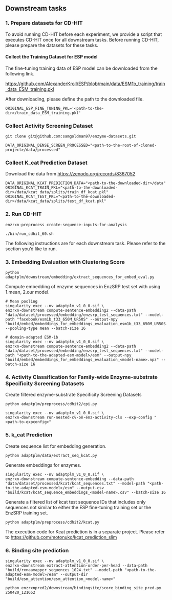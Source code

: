 ## Downstream tasks

### 1. Prepare datasets for CD-HIT

To avoid running CD-HIT before each experiment, we provide a script that executes CD-HIT once for all downstream tasks.
Before running CD-HIT, please prepare the datasets for these tasks.

#### Collect the Training Dataset for ESP model

The fine-tuning training data of ESP model can be downloaded from the following link.

https://github.com/AlexanderKroll/ESP/blob/main/data/ESM1b_training/train_data_ESM_training.pkl

After downloading, please define the path to the downloaded file.

```shell
ORIGINAL_ESP_FINE_TUNING_PKL='<path-to-the-dir>/train_data_ESM_training.pkl'
```

### Collect Activity Screening Dataset

```shell
git clone git@github.com:samgoldman97/enzyme-datasets.git
```

```shell
DATA_ORIGINAL_DENSE_SCREEN_PROCESSED="<path-to-the-root-of-cloned-project>/data/processed"
```

### Collect K_cat Prediction Dataset

Download the data from https://zenodo.org/records/8367052

```shell
DATA_ORIGINAL_KCAT_PREDICTION_DATA="<path-to-the-downloaded-dir>/data"
ORIGINAL_KCAT_TRAIN_PKL="<path-to-the-downloaded-dir>/data/kcat_data/splits/train_df_kcat.pkl"
ORIGINAL_KCAT_TEST_PKL="<path-to-the-downloaded-dir>/data/kcat_data/splits/test_df_kcat.pkl"
```

### 2. Run CD-HIT

```shell
enzrxn-preprocess create-sequence-inputs-for-analysis
```

```shell
./bin/run_cdhit_60.sh
```

The following instructions are for each downstream task. Please refer to the section you’d like to run.

### 3. Embedding Evaluation with Clustering Score

```shell
python adaptplm/downstream/embedding/extract_sequences_for_embed_eval.py
```

Compute embedding of enzyme sequences in EnzSRP test set with using 1.mean, 2.our model.

```shell
# Mean pooling
singularity exec --nv adaptplm_v1_0_0.sif \
enzrxn-downstream compute-sentence-embedding2 --data-path "data/dataset/processed/embedding/enzsrp_test_sequences.txt" --model-path "facebook/esm1b_t33_650M_UR50S" --output-npy "build/embed/embeddings_for_embeddings_evaluation_esm1b_t33_650M_UR50S.npz" --pooling-type mean --batch-size 16
```

```shell
# domain-adapted ESM-1b
singularity exec --nv adaptplm_v1_0_0.sif \
enzrxn-downstream compute-sentence-embedding2 --data-path "data/dataset/processed/embedding/enzsrp_test_sequences.txt" --model-path "<path-to-the-adapted-esm-model>/esm" --output-npy "build/embed/embeddings_for_embeddings_evaluation_<model-name>.npz" --batch-size 16
```

### 4. Activity Classification for Family-wide Enzyme-substrate Specificity Screening Datasets

Create filtered enzyme-substrate Specificity Screening Datasets

```shell
python adaptplm/preprocess/cdhit2/cpi.py
```


```shell
singularity exec --nv adaptplm_v1_0_0.sif \
enzrxn-downstream run-nested-cv-on-enz-activity-cls --exp-config "<path-to-expconfig>"
```

### 5. k_cat Prediction

Create sequence list for embedding generation.

```shell
python adaptplm/data/extract_seq_kcat.py
```

Generate embeddings for enzymes.

```shell
singularity exec --nv adaptplm_v1_0_0.sif \
enzrxn-downstream compute-sentence-embedding --data-path "data/dataset/processed/kcat/kcat_sequences.txt" --model-path "<path-to-the-adapted-esm-model>/esm" --output-csv "build/kcat/kcat_sequence_embeddings_<model-name>.csv" --batch-size 16
```

Generate a filtered list of kcat test sequence IDs that includes only sequences not similar to either the ESP fine-tuning training set or the EnzSRP training set.

```shell
python adaptplm/preprocess/cdhit2/kcat.py
```

The execution code for Kcat prediction is in a separate project. Please refer to https://github.com/motonuko/kcat_prediction_slim

### 6. Binding site prediction

```shell
singularity exec --nv adaptplm_v1_0_0.sif \
enzrxn-downstream extract-attention-order-per-head --data-path "build/rxnaamapper_sequences_1024.txt" --model-path "<path-to-the-adapted-esm-model>/esm" --output-dir "build/esm_attention/esm_attention_<model-name>"
```

```shell
python enzrxnpred2/downstream/bindingsite/score_binding_site_pred.py 250420_121652
```
